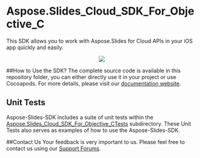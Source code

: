 # Aspose.Slides_Cloud_SDK_For_Objective_C
This SDK allows you to work with Aspose.Slides for Cloud APIs in your iOS app quickly and easily.

<p align="center">
  <a title="Download complete Aspose.Slides for Cloud source code" href="https://github.com/asposeslides/Aspose_slides_Cloud/archive/master.zip">
	<img src="https://raw.github.com/AsposeExamples/java-examples-dashboard/master/images/downloadZip-Button-Large.png" />
  </a>
</p>

##How to Use the SDK?
The complete source code is available in this repository folder, you can either directly use it in your project or use Cocoapods. For more details, please visit our [documentation website](https://docs.aspose.com/display/slidescloud/Available+SDKs).

## Unit Tests
Aspose-Slides-SDK includes a suite of unit tests within the [Aspose.Slides_Cloud_SDK_For_Objective_CTests](https://github.com/asposeslides/Aspose_Slides_Cloud/blob/master/SDKs/Aspose.Slides_Cloud_SDK_for_ObjectiveC/Aspose.Slides_Cloud_SDK_for_ObjectiveCTests/slides/ASPSlidesApiTestCase.m) subdirectory. These Unit Tests also serves as examples of how to use the Aspose-Slides-SDK.

##Contact Us
Your feedback is very important to us. Please feel free to contact us using our [Support Forums](https://www.aspose.com/community/forums/).
